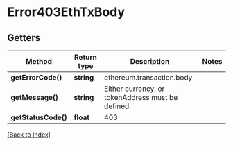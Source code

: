 # Error403EthTxBody

## Getters

Method | Return type | Description | Notes
------------ | ------------- | ------------- | -------------
**getErrorCode()** | **string** | ethereum.transaction.body |
**getMessage()** | **string** | Either currency, or tokenAddress must be defined. |
**getStatusCode()** | **float** | 403 |

[[Back to Index]](../index.md)
